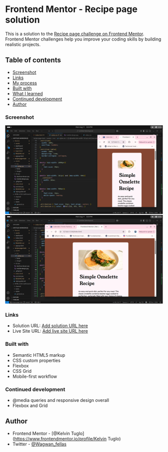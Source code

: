 # Frontend Mentor - Recipe page solution

This is a solution to the [Recipe page challenge on Frontend Mentor](https://www.frontendmentor.io/challenges/recipe-page-KiTsR8QQKm). Frontend Mentor challenges help you improve your coding skills by building realistic projects. 

## Table of contents

  - [Screenshot](#screenshot)
  - [Links](#links)
  - [My process](#my-process)
  - [Built with](#built-with)
  - [What I learned](#what-i-learned)
  - [Continued development](#continued-development)
  - [Author](#author)

### Screenshot

![](./assets/images/Screenshot%20from%202025-08-11%2020-24-14.png)
![](./assets/images/Screenshot%20from%202025-08-11%2020-24-30.png)




### Links

- Solution URL: [Add solution URL here](https://your-solution-url.com)
- Live Site URL: [Add live site URL here](https://your-live-site-url.com)

### Built with

- Semantic HTML5 markup
- CSS custom properties
- Flexbox
- CSS Grid
- Mobile-first workflow

### Continued development

- @media queries and responsive design overall
- Flexbox and Grid

## Author


- Frontend Mentor - [@Kelvin Tuglo](https://www.frontendmentor.io/profile/Kelvin Tuglo)
- Twitter - [@Wagwan_fellas](https://www.twitter.com/@wagwan_fellas)


